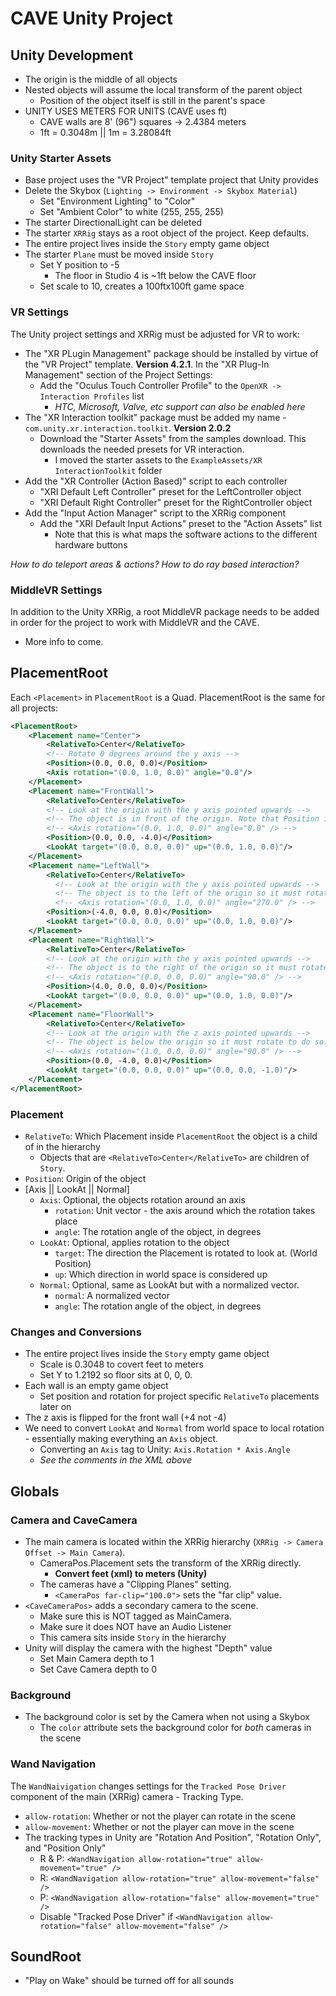 # CAVE Unity Project

## Unity Development

- The origin is the middle of all objects
- Nested objects will assume the local transform of the parent object
  - Position of the object itself is still in the parent's space
- UNITY USES METERS FOR UNITS (CAVE uses ft)
  - CAVE walls are 8' (96") squares -> 2.4384 meters
  - 1ft = 0.3048m || 1m = 3.28084ft

### Unity Starter Assets

- Base project uses the "VR Project" template project that Unity provides
- Delete the Skybox (`Lighting -> Environment -> Skybox Material`)
  - Set "Environment Lighting" to "Color"
  - Set "Ambient Color" to white (255, 255, 255)
- The starter DirectionalLight can be deleted
- The starter `XRRig` stays as a root object of the project. Keep defaults.
- The entire project lives inside the `Story` empty game object
- The starter `Plane` must be moved inside `Story`
  - Set Y position to -5
    - The floor in Studio 4 is ~1ft below the CAVE floor
  - Set scale to 10, creates a 100ftx100ft game space

### VR Settings

The Unity project settings and XRRig must be adjusted for VR to work:

- The "XR PLugin Management" package should be installed by virtue of the "VR Project" template. **Version 4.2.1**. In the "XR Plug-In Management" section of the Project Settings:
  - Add the "Oculus Touch Controller Profile" to the `OpenXR -> Interaction Profiles` list
    - *HTC, Microsoft, Valve, etc support can also be enabled here*
- The "XR Interaction toolkit" package must be added my name - `com.unity.xr.interaction.toolkit`. **Version 2.0.2**
  - Download the "Starter Assets" from the samples download. This downloads the needed presets for VR interaction.
    - I moved the starter assets to the `ExampleAssets/XR InteractionToolkit` folder
- Add the "XR Controller (Action Based)" script to each controller
  - "XRI Default Left Controller" preset for the LeftController object
  - "XRI Default Right Controller" preset for the RightController object
- Add the "Input Action Manager" script to the XRRig component
  - Add the "XRI Default Input Actions" preset to the "Action Assets" list
    - Note that this is what maps the software actions to the different hardware buttons

*How to do teleport areas & actions?*
*How to do ray based interaction?*

### MiddleVR Settings

In addition to the Unity XRRig, a root MiddleVR package needs to be added in order for the project to work with MiddleVR and the CAVE.

- More info to come.

## PlacementRoot

Each `<Placement>` in `PlacementRoot` is a Quad. PlacementRoot is the same for all projects:

```xml
<PlacementRoot>
    <Placement name="Center">
        <RelativeTo>Center</RelativeTo>
        <!-- Rotate 0 degrees around the y axis -->
        <Position>(0.0, 0.0, 0.0)</Position>
        <Axis rotation="(0.0, 1.0, 0.0)" angle="0.0"/>
    </Placement>
    <Placement name="FrontWall">
        <RelativeTo>Center</RelativeTo>
        <!-- Look at the origin with the y axis pointed upwards -->
        <!-- The object is in front of the origin. Note that Position is (0, 0, 4) in Unity.  -->
        <!-- <Axis rotation="(0.0, 1.0, 0.0)" angle="0.0" /> -->
        <Position>(0.0, 0.0, -4.0)</Position>
        <LookAt target="(0.0, 0.0, 0.0)" up="(0.0, 1.0, 0.0)"/>
    </Placement>
    <Placement name="LeftWall">
        <RelativeTo>Center</RelativeTo>
          <!-- Look at the origin with the y axis pointed upwards -->
          <!-- The object is to the left of the origin so it must rotate to do so -->
          <!-- <Axis rotation="(0.0, 1.0, 0.0)" angle="270.0" /> -->
        <Position>(-4.0, 0.0, 0.0)</Position>
        <LookAt target="(0.0, 0.0, 0.0)" up="(0.0, 1.0, 0.0)"/>
    </Placement>
    <Placement name="RightWall">
        <RelativeTo>Center</RelativeTo>
        <!-- Look at the origin with the y axis pointed upwards -->
        <!-- The object is to the right of the origin so it must rotate to do so -->
        <!-- <Axis rotation="(0.0, 0.0, 0.0)" angle="90.0" /> -->
        <Position>(4.0, 0.0, 0.0)</Position>
        <LookAt target="(0.0, 0.0, 0.0)" up="(0.0, 1.0, 0.0)"/>
    </Placement>
    <Placement name="FloorWall">
        <RelativeTo>Center</RelativeTo>
        <!-- Look at the origin with the z axis pointed upwards -->
        <!-- The object is below the origin so it must rotate to do so. Note that by rotating over the X axis the Z axis now points downward. -->
        <!-- <Axis rotation="(1.0, 0.0, 0.0)" angle="90.0" /> -->
        <Position>(0.0, -4.0, 0.0)</Position>
        <LookAt target="(0.0, 0.0, 0.0)" up="(0.0, 0.0, -1.0)"/>
    </Placement>
</PlacementRoot>
```

### Placement

- `RelativeTo`: Which Placement inside `PlacementRoot` the object is a child of in the hierarchy  
  - Objects that are `<RelativeTo>Center</RelativeTo>` are children of `Story`.
- `Position`: Origin of the object
- [Axis || LookAt || Normal]
  - `Axis`: Optional, the objects rotation around an axis
    - `rotation`: Unit vector - the axis around which the rotation takes place
    - `angle`: The rotation angle of the object, in degrees
  - `LookAt`: Optional, applies rotation to the object
    - `target`: The direction the Placement is rotated to look at. (World Position)
    - `up`: Which direction in world space is considered up
  - `Normal`: Optional, same as LookAt but with a normalized vector.
    - `normal`: A normalized vector
    - `angle`: The rotation angle of the object, in degrees

### Changes and Conversions

- The entire project lives inside the `Story` empty game object
  - Scale is 0.3048 to covert feet to meters
  - Set Y to 1.2192 so floor sits at 0, 0, 0.
- Each wall is an empty game object
  - Set position and rotation for project specific `RelativeTo` placements later on
- The z axis is flipped for the front wall (+4 not -4)
- We need to convert `LookAt` and `Normal` from world space to local rotation - essentially making everything an `Axis` object.
  - Converting an `Axis` tag to Unity: `Axis.Rotation * Axis.Angle`
  - *See the comments in the XML above*

## Globals

### Camera and CaveCamera

- The main camera is located within the XRRig hierarchy (`XRRig -> Camera Offset -> Main Camera`).
  - CameraPos.Placement sets the transform of the XRRig directly.
    - **Convert feet (xml) to meters (Unity)**
  - The cameras have a "Clipping Planes" setting.
    - `<CameraPos far-clip="100.0">` sets the "far clip" value.
- `<CaveCameraPos>` adds a secondary camera to the scene.
  - Make sure this is NOT tagged as MainCamera.
  - Make sure it does NOT have an Audio Listener
  - This camera sits inside `Story` in the hierarchy
- Unity will display the camera with the highest "Depth" value
  - Set Main Camera depth to 1
  - Set Cave Camera depth to 0

### Background

- The background color is set by the Camera when not using a Skybox
  - The `color` attribute sets the background color for *both* cameras in the scene

### Wand Navigation

The `WandNaivigation` changes settings for the `Tracked Pose Driver` component of the main (XRRig) camera - Tracking Type.

- `allow-rotation`: Whether or not the player can rotate in the scene
- `allow-movement`: Whether or not the player can move in the scene
- The tracking types in Unity are "Rotation And Position", "Rotation Only", and "Position Only"
  - R & P: `<WandNavigation allow-rotation="true" allow-movement="true" />`
  - R: `<WandNavigation allow-rotation="true" allow-movement="false" />`
  - P: `<WandNavigation allow-rotation="false" allow-movement="true" />`
  - Disable "Tracked Pose Driver" if `<WandNavigation allow-rotation="false" allow-movement="false" />`

## SoundRoot

- "Play on Wake" should be turned off for all sounds
